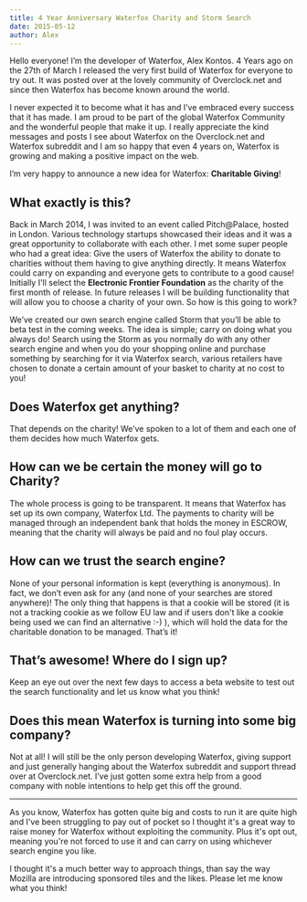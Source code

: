 ```yaml
---
title: 4 Year Anniversary Waterfox Charity and Storm Search
date: 2015-05-12
author: Alex
---
```


Hello everyone! I’m the developer of Waterfox, Alex Kontos. 4 Years ago on the 27th of March I released the very first build of Waterfox for everyone to try out. It was posted over at the lovely community of Overclock.net and since then Waterfox has become known around the world.

I never expected it to become what it has and I’ve embraced every success that it has made. I am proud to be part of the global Waterfox Community and the wonderful people that make it up. I really appreciate the kind messages and posts I see about Waterfox on the Overclock.net and Waterfox subreddit and I am so happy that even 4 years on, Waterfox is growing and making a positive impact on the web.

I’m very happy to announce a new idea for Waterfox: **Charitable Giving**!

## What exactly is this?

Back in March 2014, I was invited to an event called Pitch@Palace, hosted in London. Various technology startups showcased their ideas and it was a great opportunity to collaborate with each other. I met some super people who had a great idea: Give the users of Waterfox the ability to donate to charities without them having to give anything directly. It means Waterfox could carry on expanding and everyone gets to contribute to a good cause! Initially I'll select the **Electronic Frontier Foundation** as the charity of the first month of release. In future releases I will be building functionality that will allow you to choose a charity of your own.
So how is this going to work?

We’ve created our own search engine called Storm that you’ll be able to beta test in the coming weeks. The idea is simple; carry on doing what you always do! Search using the Storm as you normally do with any other search engine and when you do your shopping online and purchase something by searching for it via Waterfox search, various retailers have chosen to donate a certain amount of your basket to charity at no cost to you!

## Does Waterfox get anything?

That depends on the charity! We’ve spoken to a lot of them and each one of them decides how much Waterfox gets.

## How can we be certain the money will go to Charity?

The whole process is going to be transparent. It means that Waterfox has set up its own company, Waterfox Ltd. The payments to charity will be managed through an independent bank that holds the money in ESCROW, meaning that the charity will always be paid and no foul play occurs.

## How can we trust the search engine?

None of your personal information is kept (everything is anonymous). In fact, we don’t even ask for any (and none of your searches are stored anywhere)! The only thing that happens is that a cookie will be stored (it is not a tracking cookie as we follow EU law and if users don't like a cookie being used we can find an alternative :-) ), which will hold the data for the charitable donation to be managed. That’s it!

## That’s awesome! Where do I sign up?

Keep an eye out over the next few days to access a beta website to test out the search functionality and let us know what you think!

## Does this mean Waterfox is turning into some big company?

Not at all! I will still be the only person developing Waterfox, giving support and just generally hanging about the Waterfox subreddit and support thread over at Overclock.net. I’ve just gotten some extra help from a good company with noble intentions to help get this off the ground.

---

As you know, Waterfox has gotten quite big and costs to run it are quite high and I've been struggling to pay out of pocket so I thought it's a great way to raise money for Waterfox without exploiting the community. Plus it's opt out, meaning you're not forced to use it and can carry on using whichever search engine you like.

I thought it's a much better way to approach things, than say the way Mozilla are introducing sponsored tiles and the likes. Please let me know what you think!
